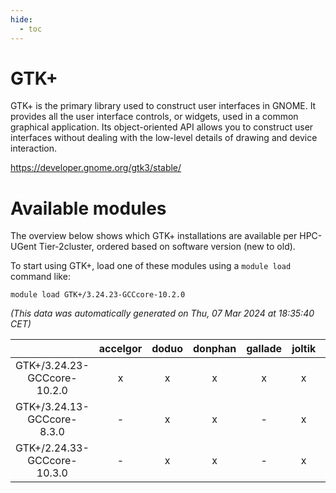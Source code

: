 ```yaml
---
hide:
  - toc
---
```


GTK+
====


GTK+ is the primary library used to construct user interfaces in GNOME. It provides all the user interface controls, or widgets, used in a common graphical application. Its object-oriented API allows you to construct user interfaces without dealing with the low-level details of drawing and device interaction.

https://developer.gnome.org/gtk3/stable/
# Available modules


The overview below shows which GTK+ installations are available per HPC-UGent Tier-2cluster, ordered based on software version (new to old).

To start using GTK+, load one of these modules using a `module load` command like:

```shell
module load GTK+/3.24.23-GCCcore-10.2.0
```

*(This data was automatically generated on Thu, 07 Mar 2024 at 18:35:40 CET)*  

| |accelgor|doduo|donphan|gallade|joltik|skitty|
| :---: | :---: | :---: | :---: | :---: | :---: | :---: |
|GTK+/3.24.23-GCCcore-10.2.0|x|x|x|x|x|x|
|GTK+/3.24.13-GCCcore-8.3.0|-|x|x|-|x|x|
|GTK+/2.24.33-GCCcore-10.3.0|-|x|x|-|x|x|
